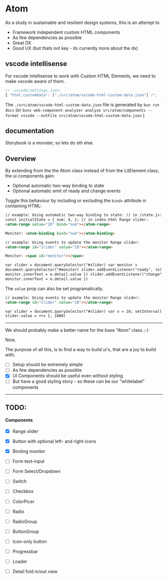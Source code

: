 # Atom

As a study in sustainable and resilient design systems,
this is an attempt to

- Framework independent custom HTML components
- As few dependencies as possible
- Great DX
- Good UX (but thats not key - its currently more about the dx)


## vscode intellisense

For vscode intellisense to work with Custom HTML Elements, we need to make vscode aware of them.
```js
// .vscode/settings.json:
{ "html.customData": ["./src/atom/vscode-html-custom-data.json"] /*, ... */ }
```
The `./src/atom/vscode-html-custom-data.json` file is generated by `bun run docs` (or `bunx web-component-analyzer analyze src/atom/components --format vscode --outFile src/atom/vscode-html-custom-data.json` )

## documentation

Storybook is a monster, so lets do sth else.




## Overview

By extending from the the Atom class instead of from the LitElement class, the ui components gain:

- Optional automatic two-way binding to state
- Optional automatic emit of ready and change events

Toggle this behaviour by including or excluding the `bind=` attribute in containing HTML:

```html
// example: Using automatic two-way binding to state: // in /state.js: export
const initialState = { num: 4, }; // in index.html Range slider:
<atom-range value="20" bind="num"></atom-range>

Monitor: <atom-binding bind="num"></atom-binding>
```

```html
// example: Using events to update the monitor Range slider:
<atom-range id="slider" value="20"></atom-range>

Monitor: <span id="monitor"></span>

var slider = document.querySelector("#slider) var monitor =
document.querySelector("#monitor) slider.addEventListener("ready", (e) => {
monitor.innerText = e.detail.value }) slider.addEventListener("change", (e) => {
monitor.innerText = e.detail.value })
```

The `value` prop can also be set programatically.

```html
// example: Using events to update the monitor Range slider:
<atom-range id="slider" value="20"></atom-range>

var slider = document.querySelector("#slider) var v = 10; setInterval( () => {
slider.value = ++v }, 1000)
```

---

We should probably make a better name for the base "Atom" class ;-)

Now,

The purpose of all this, is to find a way to build ui's, that are a joy to build with.

- [ ] Setup should be extremely simple
- [ ] As few dependencies as possible
- [x] UI Components should be useful even without styling
- [ ] But have a good styling story - so these can be our "whitelabel" components

---

## TODO:

#### Components

- [x] Range slider
- [x] Button with optional left- and right-icons
- [x] Binding monitor
- [ ] Form text-input
- [ ] Form Select/Dropdown
- [ ] Switch
- [ ] Checkbox
- [ ] ColorPicer
- [ ] Radio
- [ ] RadioGroup
- [ ] ButtonGroup
- [ ] Icon-only button
- [ ] Progressbar
- [ ] Loader
- [ ] Detail fold in/out view

